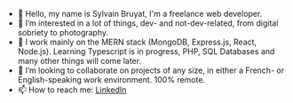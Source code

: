 - 👋 Hello, my name is Sylvain Bruyat, I'm a freelance web developer.
- 👀 I’m interested in a lot of things, dev- and not-dev-related, from digital sobriety to photography.
- 🌱 I work mainly on the MERN stack (MongoDB, Express.js, React, Node.js). Learning Typescript is in progress, PHP, SQL Databases and many other things will come later.
- 💞️ I’m looking to collaborate on projects of any size, in either a French- or English-speaking work environment. 100% remote.
- 📫 How to reach me: [LinkedIn](https://www.linkedin.com/in/sylvain-bruyat/)

<!---
SylvainBruyat/SylvainBruyat is a ✨ special ✨ repository because its `README.md` (this file) appears on your GitHub profile.
You can click the Preview link to take a look at your changes.
--->
